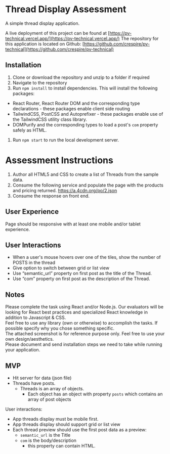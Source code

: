 # Thread Display Assessment

A simple thread display application.  

A live deployment of this project can be found at [https://pv-technical.vercel.app/](https://pv-technical.vercel.app/)
The repository for this application is located on Github: [https://github.com/crespire/pv-technical](https://github.com/crespire/pv-technical)

## Installation
1. Clone or download the repository and unzip to a folder if required
1. Navigate to the repository
1. Run `npm install` to install dependencies. This will install the following packages:
  * React Router, React Router DOM and the corresponding type declarations - these packages enable client side routing
  * TailwindCSS, PostCSS and Autoprefixer - these packages enable use of the TailwindCSS utility class library.
  * DOMPurify and the corresponding types to load a post's `com` property safely as HTML.
1. Run `npm start` to run the local development server.

# Assessment Instructions

1. Author all HTML5 and CSS to create a list of Threads from the sample data.
1. Consume the following service and populate the page with the products and pricing returned. https://a.4cdn.org/po/2.json  
1. Consume the response on front end.

## User Experience
Page should be responsive with at least one mobile and/or tablet experience.

## User Interactions
* When a user's mouse hovers over one of the tiles, show the number of POSTS in the thread
* Give option to switch between grid or list view
* Use “semantic_url” property on first post as the title of the Thread.
* Use “com” property on first post as the description of the Thread.

## Notes
Please complete the task using React and/or Node.js. Our evaluators will be looking for React best practices and specialized React knowledge in addition to Javascript & CSS.  
Feel free to use any library (own or otherwise) to accomplish the tasks. If possible specify why you chose something specific.  
The attached screenshot is for reference purpose only. Feel free to use your own design/aesthetics.  
Please document and send installation steps we need to take while running your application.

## MVP
* Hit server for data (json file)
* Threads have posts.
  * Threads is an array of objects.
    * Each object has an object with property `posts` which contains an array of post objects

User interactions:
* App threads display must be mobile first.
* App threads display should support grid or list view
* Each thread preview should use the first post data as a preview:
  * `semantic_url` is the Title
  * `com` is the body/description
    * this property can contain HTML.

